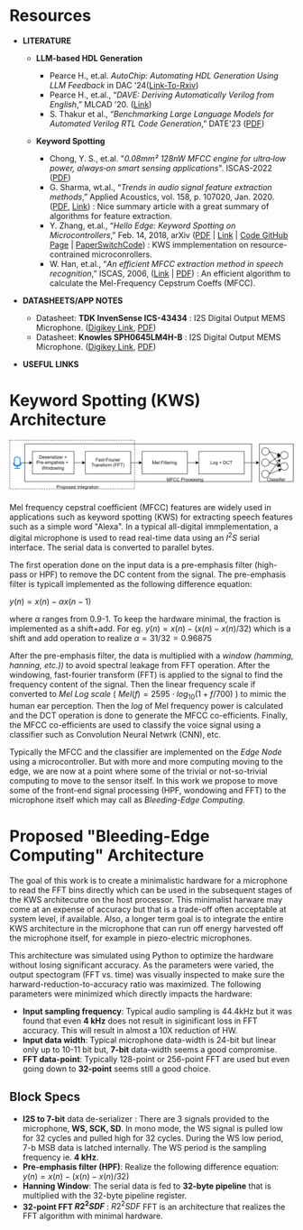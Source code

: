 # Resources

- **LITERATURE**
  - **LLM-based HDL Generation**
    - Pearce H., et.al. _AutoChip: Automating HDL Generation Using LLM Feedback_ in DAC ’24([Link-To-Rxiv](https://arxiv.org/pdf/2311.04887))
    - Pearce H., et.al., “_DAVE: Deriving Automatically Verilog from English_,” MLCAD ’20. ([Link](https://dl.acm.org/doi/10.1145/3380446.3430634))
    - S. Thakur et al., “_Benchmarking Large Language Models for Automated Verilog RTL Code Generation_,” DATE'23 ([PDF](https://arxiv.org/pdf/2212.11140))

  - **Keyword Spotting**
    -  Chong, Y. S., et.al. "_0.08mm² 128nW MFCC engine for ultra‑low power, always‑on smart sensing applications_". ISCAS-2022 ([PDF](https://dr.ntu.edu.sg/bitstream/10356/159307/2/MFCC%20Engine%20for%20Ultra-low%20Power%2C%20Always-on%20Smart%20Sensing%20Applications%20%28final%20checked%29.pdf))
    -  G. Sharma, wt.al., “_Trends in audio signal feature extraction methods_,” Applied Acoustics, vol. 158, p. 107020, Jan. 2020. ([PDF](https://calebrascon.info/AR/Topic4/addresources/features.pdf), [Link](https://doi.org/10.1016/j.apacoust.2019.107020)) : Nice summary article with a great summary of algorithms for feature extraction.
    - Y. Zhang, et.al., “_Hello Edge: Keyword Spotting on Microcontrollers_,” Feb. 14, 2018, arXiv ([PDF](https://arxiv.org/pdf/1711.07128) | [Link](https://arxiv.org/abs/1711.07128) | [Code GitHub Page](https://github.com/ARM-software/ML-KWS-for-MCU) | [PaperSwitchCode](https://paperswithcode.com/paper/hello-edge-keyword-spotting-on)) : KWS immplementation on resource-contrained microconrollers.
    - W. Han, et.al., “_An efficient MFCC extraction method in speech recognition_,” ISCAS, 2006, ([Link](https://doi.org/10.1109/ISCAS.2006.1692543) | [PDF](https://www.academia.edu/download/31107261/1660.pdf)) : An efficient algorithm to calculate the Mel-Frequency Cepstrum Coeffs (MFCC). 

- **DATASHEETS/APP NOTES**
  - Datasheet: **TDK InvenSense ICS-43434** : I2S Digital Output MEMS Microphone.  ([Digikey Link](https://www.digikey.in/en/products/detail/tdk-invensense/ICS-43434/6140298), [PDF](https://invensense.tdk.com/wp-content/uploads/2016/02/DS-000069-ICS-43434-v1.2.pdf?ref_disty=digikey))
  - Datasheet: **Knowles SPH0645LM4H-B** : I2S Digital Output MEMS Microphone. ([Digikey Link](https://www.digikey.in/en/products/detail/knowles/SPH0645LM4H-B/5332440), [PDF](https://mm.digikey.com/Volume0/opasdata/d220001/medias/docus/908/SPH0645LM4H-B.pdf))
 

- **USEFUL LINKS**

 
# Keyword Spotting (KWS) Architecture

![KWS Archh](../doc/KWS-architecture.svg)

Mel frequency cepstral coefficient (MFCC) features are widely used in applications such as keyword spotting (KWS) for extracting speech features such as a simple word "Alexa". In a typical all-digital immplementation, a digital microphone is used to read real-time data using an $I^2S$ serial interface. The serial data is converted to parallel bytes. 

The first operation done on the input data is a pre-emphasis filter (high-pass or HPF) to remove the DC content from the signal. The pre-emphasis filter is typicall implemented as the following difference equation: 

$y(n) = x(n) - \alpha x(n-1)$

where $\alpha$ ranges from 0.9-1. To keep the hardware minimal, the fraction is implemented as a shift+add. For eg. $y(n) = x(n) - ( x(n) - x(n)/32 )$ which is a shift and add operation to realize $\alpha = 31/32 = 0.96875$

After the pre-emphasis filter, the data is multiplied with a _window (hamming, hanning, etc.))_ to avoid spectral leakage from FFT operation. After the windowing, fast-fourier transform (FFT) is applied to the signal to find the frequency content of the signal. Then the linear frequency scale if converted to _Mel Log scale_ ( $Mel(f) = 2595 \cdot log_{10}(1 + f/700)$ ) to mimic the human ear perception. Then the _log_ of Mel frequency power is calculated and the DCT operation is done to generate the MFCC co-efficients. Finally, the MFCC co-efficients are used to classify the voice signal using a classifier such as Convolution Neural Netwrk (CNN), etc.

Typically the MFCC and the classifier are implemented on the _Edge Node_ using a microcontroller. But with more and more computing moving to the edge, we are now at a point where some of the trivial or not-so-trivial computing to move to the sensor itself. In this work we propose to move some of the front-end signal processing (HPF, wondowing and FFT) to the microphone itself which may call as _Bleeding-Edge Computing_. 

# Proposed "Bleeding-Edge Computing" Architecture

The goal of this work is to create a minimalistic hardware for a microphone to read the FFT bins directly which can be used in the subsequent stages of the KWS architecutre on the host processor. This minimalist harware may come at an expense of accuracy but that is a trade-off often acceptable at system level, if available. Also, a longer term goal is to integrate the entire KWS architecture in the microphone that can run off energy harvested off the microphone itself, for example in piezo-electric microphones. 

This architecture was simulated using Python to optimize the hardware without losing significant accuracy. As the parameters were varied, the output spectogram (FFT vs. time) was visually inspected to make sure the harward-reduction-to-accuracy ratio was maximized. The following parameters were minimized which directly impacts the hardware:

- **Input sampling frequency**: Typical audio sampling is 44.4kHz but it was found that even **4 kHz** does not result in siginificant loss in FFT accuracy. This will result in almost a 10X reduction of HW.
- **Input data width**: Typical microphone data-width is 24-bit but linear only up to 10-11 bit but, **7-bit** data-width seems a good compromise.
- **FFT data-point**: Typically 128-point or 256-point FFT are used but even going down to **32-point** seems still a good choice.

## Block Specs

- **I2S to 7-bit** data de-serializer : There are 3 signals provided to the microphone, **WS, SCK, SD**. In mono mode, the WS signal is pulled low for 32 cycles and pulled high for 32 cycles. During the WS low period, 7-b MSB data is latched internally. The WS period is the sampling frequency ie. **4 kHz**.
- **Pre-emphasis filter (HPF)**: Realize the following difference equation: $y(n) = x(n) - ( x(n) - x(n)/32 )$
- **Hanning Window**: The serial data is fed to **32-byte pipeline** that is multiplied with the 32-byte pipeline register.
- **32-point FFT $R2^2SDF$** : $R2^2SDF$ FFT is an architecture that realizes the FFT algorithm with minimal hardware.
